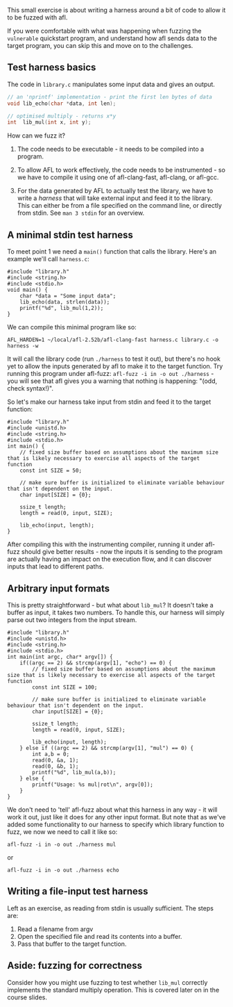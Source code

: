 This small exercise is about writing a harness around a bit of code to allow it to be fuzzed with afl.

If you were comfortable with what was happening when fuzzing the `vulnerable` quickstart program, and understand how afl sends data to the target program, you can skip this and move on to the challenges.

Test harness basics
-------------------

The code in `library.c` manipulates some input data and gives an output.
```library.h
// an 'nprintf' implementation - print the first len bytes of data
void lib_echo(char *data, int len);

// optimised multiply - returns x*y
int  lib_mul(int x, int y);
```
How can we fuzz it?

1.  The code needs to be executable - it needs to be compiled into a program.

2.  To allow AFL to work effectively, the code needs to be instrumented - so we have to compile it using one of afl-clang-fast, afl-clang, or afl-gcc.

3.  For the data generated by AFL to actually test the library, we have to write a _harness_ that will take external input and feed it to the library. This can either be from a file specified on the command line, or directly from stdin. See `man 3 stdin` for an overview.

A minimal stdin test harness
----------------------------

To meet point 1 we need a `main()` function that calls the library. Here's an example we'll call `harness.c`:
```
#include "library.h"
#include <string.h>
#include <stdio.h>
void main() {
	char *data = "Some input data";
	lib_echo(data, strlen(data));
	printf("%d", lib_mul(1,2));
}
```

We can compile this minimal program like so:

`AFL_HARDEN=1 ~/local/afl-2.52b/afl-clang-fast harness.c library.c -o harness -w`

It will call the library code (run `./harness` to test it out), but there's no hook yet to allow the inputs generated by afl to make it to the target function. Try running this program under afl-fuzz: `afl-fuzz -i in -o out ./harness` - you will see that afl gives you a warning that nothing is happening: "(odd, check syntax!)".

So let's make our harness take input from stdin and feed it to the target function:

```
#include "library.h"
#include <unistd.h>
#include <string.h>
#include <stdio.h>
int main() {
	// fixed size buffer based on assumptions about the maximum size that is likely necessary to exercise all aspects of the target function
	const int SIZE = 50;

	// make sure buffer is initialized to eliminate variable behaviour that isn't dependent on the input.
	char input[SIZE] = {0};

	ssize_t length;
	length = read(0, input, SIZE);

	lib_echo(input, length);
}
```

After compiling this with the instrumenting compiler, running it under afl-fuzz should give better results - now the inputs it is sending to the program are actually having an impact on the execution flow, and it can discover inputs that lead to different paths.

Arbitrary input formats
-----------------------
This is pretty straightforward - but what about `lib_mul`? It doesn't take a buffer as input, it takes two numbers. To handle this, our harness will simply parse out two integers from the input stream.

```
#include "library.h"
#include <unistd.h>
#include <string.h>
#include <stdio.h>
int main(int argc, char* argv[]) {
	if((argc == 2) && strcmp(argv[1], "echo") == 0) {
		// fixed size buffer based on assumptions about the maximum size that is likely necessary to exercise all aspects of the target function
		const int SIZE = 100;

		// make sure buffer is initialized to eliminate variable behaviour that isn't dependent on the input.
		char input[SIZE] = {0};

		ssize_t length;
		length = read(0, input, SIZE);

		lib_echo(input, length);
	} else if ((argc == 2) && strcmp(argv[1], "mul") == 0) {
		int a,b = 0;
		read(0, &a, 1);
		read(0, &b, 1);
		printf("%d", lib_mul(a,b));
	} else {
		printf("Usage: %s mul|rot\n", argv[0]);
	}
}
```

We don't need to 'tell' afl-fuzz about what this harness in any way - it will work it out, just like it does for any other input format. But note that as we've added some functionality to our harness to specify which library function to fuzz, we now we need to call it like so:

    afl-fuzz -i in -o out ./harness mul

or

    afl-fuzz -i in -o out ./harness echo


Writing a file-input test harness
---------------------------------
Left as an exercise, as reading from stdin is usually sufficient. The steps are:

1.  Read a filename from argv
2.  Open the specified file and read its contents into a buffer.
3.  Pass that buffer to the target function.

Aside: fuzzing for correctness
------------------------------
Consider how you might use fuzzing to test whether `lib_mul` correctly implements the standard multiply operation. This is covered later on in the course slides.
